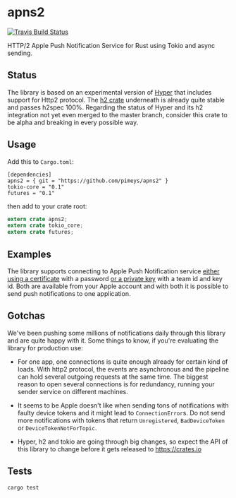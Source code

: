 # apns2

[![Travis Build Status](https://travis-ci.org/pimeys/apns2.svg?branch=master)](https://travis-ci.org/pimeys/apns2)

HTTP/2 Apple Push Notification Service for Rust using Tokio and async sending.

## Status

The library is based on an experimental version of
[Hyper](https://github.com/hyperium/hyper) that includes support for Http2
protocol. The [h2 crate](https://github.com/carllerche/h2) underneath is already
quite stable and passes h2spec 100%. Regarding the status of Hyper and its h2
integration not yet even merged to the master branch, consider this crate to be
alpha and breaking in every possible way.

## Usage

Add this to `Cargo.toml`:

```
[dependencies]
apns2 = { git = "https://github.com/pimeys/apns2" }
tokio-core = "0.1"
futures = "0.1"
```

then add to your crate root:

```rust
extern crate apns2;
extern crate tokio_core;
extern crate futures;
```

## Examples

The library supports connecting to Apple Push Notification service [either using
a
certificate](https://github.com/pimeys/apns2/blob/master/examples/certificate_client.rs)
with a password [or a private
key](https://github.com/pimeys/apns2/blob/master/examples/token_client.rs) with
a team id and key id. Both are available from your Apple account and with both
it is possible to send push notifications to one application.

## Gotchas

We've been pushing some millions of notifications daily through this library and
are quite happy with it. Some things to know, if you're evaluating the library
for production use:

* For one app, one connections is quite enough already for certain kind of
  loads. With http2 protocol, the events are asynchronous and the pipeline can
  hold several outgoing requests at the same time. The biggest reason to open
  several connections is for redundancy, running your sender service on different
  machines.

* It seems to be Apple doesn't like when sending tons of notifications with
  faulty device tokens and it might lead to `ConnectionError`s. Do not send more
  notifications with tokens that return `Unregistered`, `BadDeviceToken` or
  `DeviceTokenNotForTopic`.

* Hyper, h2 and tokio are going through big changes, so expect the API of this
  library to change before it gets released to https://crates.io

## Tests

`cargo test`
